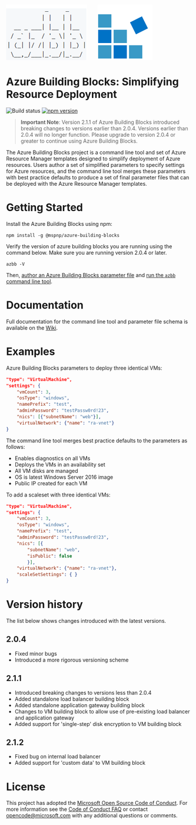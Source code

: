 ![Azure Building Blocks](/images/azbb-ascii.png) &nbsp; &nbsp; &nbsp; ![Azure Building Blocks](/images/az-building-blocks-150.png) 

# Azure Building Blocks: Simplifying Resource Deployment


![Build status](https://travis-ci.org/mspnp/template-building-blocks.svg?branch=master) [![npm version](https://img.shields.io/npm/v/@mspnp/azure-building-blocks.svg?style=flat)](https://www.npmjs.com/package/@mspnp/azure-building-blocks)

> __Important Note__: Version 2.1.1 of Azure Building Blocks introduced breaking changes to versions earlier than 2.0.4. Versions earlier than 2.0.4 will no longer function. Please upgrade to version 2.0.4 or greater to continue using Azure Building Blocks. 

The Azure Building Blocks project is a command line tool and set of Azure Resource Manager templates designed to simplify deployment of Azure resources. Users author a set of simplified parameters to specify settings for Azure resources, and the command line tool merges these parameters with best practice defaults to produce a set of final parameter files that can be deployed with the Azure Resource Manager templates.

# Getting Started

Install the Azure Building Blocks using npm:

```
npm install -g @mspnp/azure-building-blocks
```

Verify the version of azure building blocks you are running using the command below. Make sure you are running version 2.0.4 or later.

```
azbb -V
```

Then, [author an Azure Building Blocks parameter file](https://github.com/mspnp/template-building-blocks/wiki/create-a-template-building-blocks-parameter-file) and [run the `azbb` command line tool](https://github.com/mspnp/template-building-blocks/wiki/command-line-reference).

# Documentation

Full documentation for the command line tool and parameter file schema is available on the [Wiki](https://github.com/mspnp/template-building-blocks/wiki).

# Examples

Azure Building Blocks parameters to deploy three identical VMs:

```json
"type": "VirtualMachine",
"settings": {
    "vmCount": 3,
    "osType": "windows",
    "namePrefix": "test",
    "adminPassword": "testPassw0rd!23",
    "nics": [{"subnetName": "web"}],
    "virtualNetwork": {"name": "ra-vnet"}
}
```

The command line tool merges best practice defaults to the parameters as follows:

-	Enables diagnostics on all VMs
-	Deploys the VMs in an availability set 
-	All VM disks are managed
-	OS is latest Windows Server 2016 image
-	Public IP created for each VM

To add a scaleset with three identical VMs:

```json
"type": "VirtualMachine",
"settings": {
    "vmCount": 3,
    "osType": "windows",
    "namePrefix": "test",
    "adminPassword": "testPassw0rd!23",
    "nics": [{
        "subnetName": "web",
        "isPublic": false
        }],
    "virtualNetwork": {"name": "ra-vnet"},
    "scaleSetSettings": { }
}
```

# Version history

The list below shows changes introduced with the latest versions.

## 2.0.4

- Fixed minor bugs
- Introduced a more rigorous versioning scheme

## 2.1.1

- Introduced breaking changes to versions less than 2.0.4
- Added standalone load balancer building block
- Added standalone application gateway building block
- Changes to VM building block to allow use of pre-existing load balancer and application gateway
- Added support for 'single-step' disk encryption to VM building block

## 2.1.2

- Fixed bug on internal load balancer
- Added support for 'custom data' to VM building block

# License

This project has adopted the [Microsoft Open Source Code of Conduct](https://opensource.microsoft.com/codeofconduct/). For more information see the [Code of Conduct FAQ](https://opensource.microsoft.com/codeofconduct/faq/) or contact [opencode@microsoft.com](mailto:opencode@microsoft.com) with any additional questions or comments.

